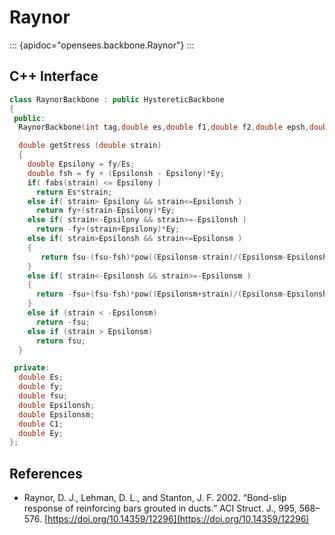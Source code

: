 # Raynor

::: {apidoc="opensees.backbone.Raynor"}
:::


## C++ Interface

```cpp
class RaynorBackbone : public HystereticBackbone
{
 public:
  RaynorBackbone(int tag,double es,double f1,double f2,double epsh,double epsm,double c1,double ey);

  double getStress (double strain)
  {
    double Epsilony = fy/Es;
    double fsh = fy + (Epsilonsh - Epsilony)*Ey;
    if( fabs(strain) <= Epsilony )
      return Es*strain;
    else if( strain> Epsilony && strain<=Epsilonsh )
      return fy+(strain-Epsilony)*Ey;
    else if( strain<-Epsilony && strain>=-Epsilonsh )
      return -fy+(strain+Epsilony)*Ey;
    else if( strain>Epsilonsh && strain<=Epsilonsm )
    {
       return fsu-(fsu-fsh)*pow((Epsilonsm-strain)/(Epsilonsm-Epsilonsh),C1);
    }
    else if( strain<-Epsilonsh && strain>=-Epsilonsm )
    {
      return -fsu+(fsu-fsh)*pow((Epsilonsm+strain)/(Epsilonsm-Epsilonsh),C1);
    }
    else if (strain < -Epsilonsm)
      return -fsu;
    else if (strain > Epsilonsm)
      return fsu;
  }

 private:
  double Es;
  double fy;
  double fsu;
  double Epsilonsh;
  double Epsilonsm;
  double C1;
  double Ey;
};
```

## References

- Raynor, D. J., Lehman, D. L., and Stanton, J. F. 2002. “Bond-slip response of reinforcing bars grouted in ducts.” ACI Struct. J., 995, 568–576.
  [https://doi.org/10.14359/12296](https://doi.org/10.14359/12296)

